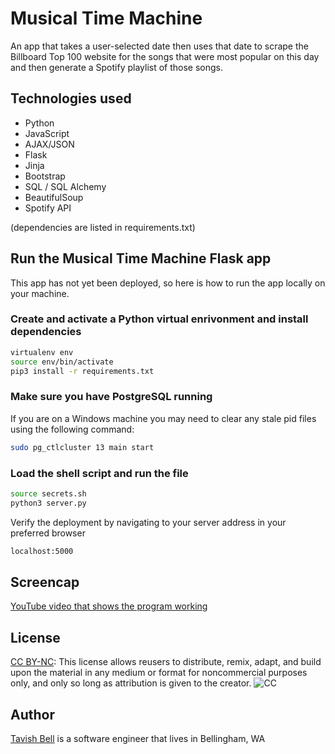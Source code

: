 # Musical Time Machine

An app that takes a user-selected date then uses that
date to scrape the Billboard Top 100 website for the songs
that were most popular on this day and then generate a Spotify
playlist of those songs.

## Technologies used

- Python
- JavaScript
- AJAX/JSON
- Flask
- Jinja
- Bootstrap
- SQL / SQL Alchemy
- BeautifulSoup
- Spotify API

(dependencies are listed in requirements.txt)

## Run the Musical Time Machine Flask app

This app has not yet been deployed, so here is how to run the app locally on your machine.

### Create and activate a Python virtual enrivonment and install dependencies

```sh
virtualenv env
source env/bin/activate
pip3 install -r requirements.txt
```

### Make sure you have PostgreSQL running

If you are on a Windows machine you may need to clear any stale pid files using the following command:

```sh
sudo pg_ctlcluster 13 main start
```

### Load the shell script and run the file

```sh
source secrets.sh
python3 server.py
```

Verify the deployment by navigating to your server address in your preferred browser

```sh
localhost:5000
```

## Screencap

[YouTube video that shows the program working](https://www.youtube.com/watch?v=3ncAnf3VDeE&feature=youtu.be)

## License

[CC BY-NC](https://creativecommons.org/licenses/by-nc/4.0/): This license allows reusers to distribute, remix, adapt, and build upon the material in any medium or format for noncommercial purposes only, and only so long as attribution is given to the creator.
![CC](https://mirrors.creativecommons.org/presskit/buttons/88x31/png/by-nc.png)

## Author

[Tavish Bell](https://www.linkedin.com/in/tavish-b-268b36235/) is a software engineer that lives in Bellingham, WA

